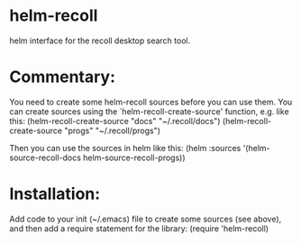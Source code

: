 helm-recoll
===========

helm interface for the recoll desktop search tool.


Commentary:
===========

You need to create some helm-recoll sources before you can use them.
You can create sources using the `helm-recoll-create-source' function,
e.g. like this:
(helm-recoll-create-source "docs" "~/.recoll/docs")
(helm-recoll-create-source "progs" "~/.recoll/progs")

Then you can use the sources in helm like this: (helm :sources '(helm-source-recoll-docs helm-source-recoll-progs))

Installation:
=============

Add code to your init (~/.emacs) file to create some sources (see above),
and then add a require statement for the library: (require 'helm-recoll)
